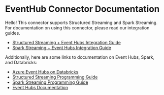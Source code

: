 # EventHub Connector Documentation

Hello! This connector supports Structured Streaming and Spark Streaming. For documentation on using this connector, please read our integration guides.

- [Structured Streaming + Event Hubs Integration Guide](structured-streaming-eventhubs-integration.md)
- [Spark Streaming + Event Hubs Integration Guide](spark-streaming-eventhubs-integration.md)

Additionally, here are some links to documentation on Event Hubs, Spark, and Databricks:

- [Azure Event Hubs on Databricks](https://docs.azuredatabricks.net/spark/latest/data-sources/azure/eventhubs-connector.html)
- [Structured Streaming Programming Guide](https://spark.apache.org/docs/latest/structured-streaming-programming-guide.html)
- [Spark Streaming Programming Guide](https://spark.apache.org/docs/latest/streaming-programming-guide.html)
- [Event Hubs Documentation](https://docs.microsoft.com/en-us/azure/event-hubs/event-hubs-what-is-event-hubs)
